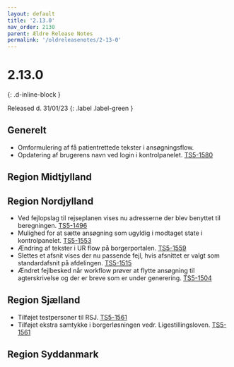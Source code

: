 ```yaml
---
layout: default
title: '2.13.0'
nav_order: 2130
parent: Ældre Release Notes
permalink: '/oldreleasenotes/2-13-0'
---
```


# 2.13.0
{: .d-inline-block }

Released d. 31/01/23
{: .label .label-green }

## Generelt
- Omformulering af få patientrettede tekster i ansøgningsflow.
- Opdatering af brugerens navn ved login i kontrolpanelet. [TS5-1580](https://sd.trifork.com/browse/TS5-1553)

## Region Midtjylland

## Region Nordjylland
- Ved fejlopslag til rejseplanen vises nu adresserne der blev benyttet til beregningen. [TS5-1496](https://sd.trifork.com/browse/TS5-1553)
- Mulighed for at sætte ansøgning som ugyldig i modtaget state i kontrolpanelet. [TS5-1553](https://sd.trifork.com/browse/TS5-1553)
- Ændring af tekster i UR flow på borgerportalen. [TS5-1559](https://sd.trifork.com/browse/TS5-1559)
- Slettes et afsnit vises der nu passende fejl, hvis afsnittet er valgt som standardafsnit på afdelingen. [TS5-1515](https://sd.trifork.com/browse/TS5-1515)
- Ændret fejlbesked når workflow prøver at flytte ansøgning til agterskrivelse og der er breve som er under generering. [TS5-1504](https://sd.trifork.com/browse/TS5-1504)

## Region Sjælland
- Tilføjet testpersoner til RSJ. [TS5-1561](https://sd.trifork.com/browse/TS5-1561)
- Tilføjet ekstra samtykke i borgerløsningen vedr. Ligestillingsloven. [TS5-1561](https://sd.trifork.com/browse/TS5-1561)

## Region Syddanmark
